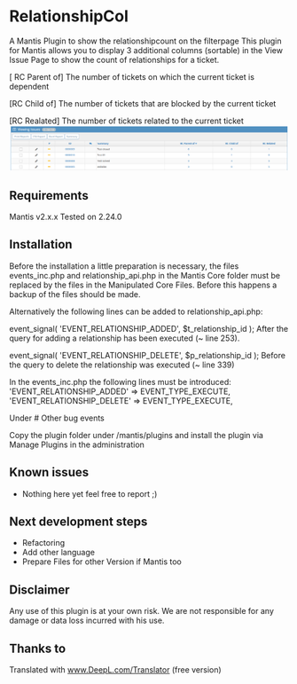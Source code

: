 # RelationshipCol
A Mantis Plugin to show the relationshipcount on the filterpage
This plugin for Mantis allows you to display 3 additional columns (sortable) in the View Issue Page to show the count of relationships for a ticket.

[ RC Parent of] The number of tickets on which the current ticket is dependent

[RC Child of] The number of tickets that are blocked by the current ticket

[RC Realated] The number of tickets related to the current ticket
![Screenshot of view issue page, slimmed down](https://github.com/Selonka/RelationshipCol/blob/main/blob/RelationCol.PNG)

## Requirements ##
Mantis v2.x.x
Tested on 2.24.0

## Installation ##

Before the installation a little preparation is necessary, the files events_inc.php and relationship_api.php in the Mantis Core folder must be replaced by the files in the Manipulated Core Files. Before this happens a backup of the files should be made.

Alternatively the following lines can be added to relationship_api.php:

event_signal( 'EVENT_RELATIONSHIP_ADDED', $t_relationship_id );
After the query for adding a relationship has been executed (~ line 253).  

event_signal( 'EVENT_RELATIONSHIP_DELETE', $p_relationship_id );
Before the query to delete the relationship was executed (~ line 339)

In the events_inc.php the following lines must be introduced:
	'EVENT_RELATIONSHIP_ADDED' => EVENT_TYPE_EXECUTE,
	'EVENT_RELATIONSHIP_DELETE' => EVENT_TYPE_EXECUTE,

Under # Other bug events

Copy the plugin folder under /mantis/plugins and install the plugin via Manage Plugins in the administration
## Known issues ##
 * Nothing here yet feel free to report ;)

## Next development steps ##
 * Refactoring
 * Add other language
 * Prepare Files for other Version if Mantis too
## Disclaimer ##
Any use of this plugin is at your own risk. We are not responsible for any damage or data loss incurred with his use.

## Thanks to ##
Translated with www.DeepL.com/Translator (free version)